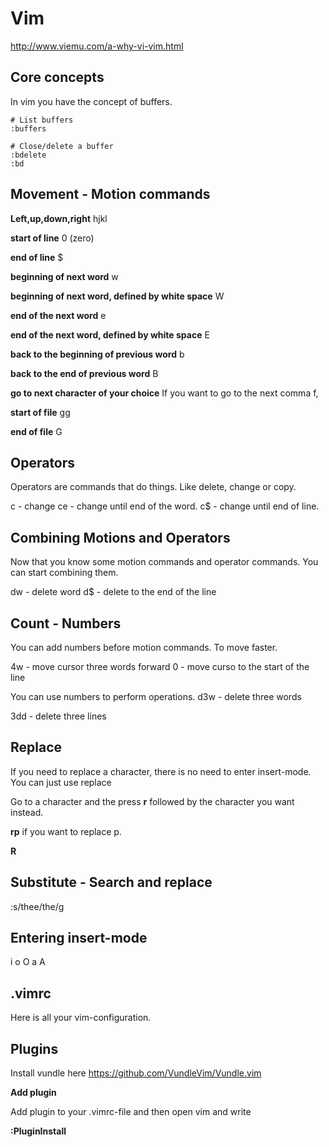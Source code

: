 # Vim

http://www.viemu.com/a-why-vi-vim.html

## Core concepts

In vim you have the concept of buffers.

```
# List buffers
:buffers

# Close/delete a buffer
:bdelete
:bd
```

## Movement - Motion commands

**Left,up,down,right**
hjkl

**start of line**
0 (zero)

**end of line**
$

**beginning of next word**
w

**beginning of next word, defined by white space**
W

**end of the next word**
e

**end of the next word, defined by white space**
E

**back to the beginning of previous word**
b

**back to the end of previous word**
B

**go to next character of your choice**
If you want to go to the next comma
f,

**start of file**
gg

**end of file**
G

## Operators

Operators are commands that do things. Like delete, change or copy. 

c - change
ce - change until end of the word.
c$ - change until end of line.


## Combining Motions and Operators

Now that you know some motion commands and operator commands. You can start combining them.

dw - delete word
d$ - delete to the end of the line

## Count - Numbers

You can add numbers before motion commands. To move faster.

4w - move cursor three words forward
0 - move curso to the start of the line

You can use numbers to perform operations.
d3w - delete three words

3dd - delete three lines


## Replace

If you need to replace a character, there is no need to enter insert-mode. You can just use replace


Go to a character and the press **r** followed by the character you want instead.

**rp** if you want to replace p.

**R**

## Substitute - Search and replace

:s/thee/the/g

## Entering insert-mode

i
o
O
a
A

## .vimrc

Here is all your vim-configuration.


## Plugins

Install vundle here
https://github.com/VundleVim/Vundle.vim

**Add plugin**

Add plugin to your .vimrc-file and then open vim and write

**:PluginInstall**